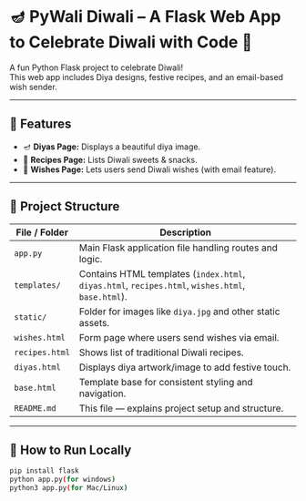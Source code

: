 # 🪔 PyWali Diwali – A Flask Web App to Celebrate Diwali with Code 🎇

A fun Python Flask project to celebrate Diwali!  
This web app includes Diya designs, festive recipes, and an email-based wish sender.

---

## 🌟 Features
- 🪔 **Diyas Page:** Displays a beautiful diya image.
- 🍬 **Recipes Page:** Lists Diwali sweets & snacks.
- 💌 **Wishes Page:** Lets users send Diwali wishes (with email feature).

---

## 🧩 Project Structure

| File / Folder | Description |
|----------------|-------------|
| `app.py` | Main Flask application file handling routes and logic. |
| `templates/` | Contains HTML templates (`index.html`, `diyas.html`, `recipes.html`, `wishes.html`, `base.html`). |
| `static/` | Folder for images like `diya.jpg` and other static assets. |
| `wishes.html` | Form page where users send wishes via email. |
| `recipes.html` | Shows list of traditional Diwali recipes. |
| `diyas.html` | Displays diya artwork/image to add festive touch. |
| `base.html` | Template base for consistent styling and navigation. |
| `README.md` | This file — explains project setup and structure. |

---

## 🚀 How to Run Locally
```bash
pip install flask
python app.py(for windows)
python3 app.py(for Mac/Linux)
